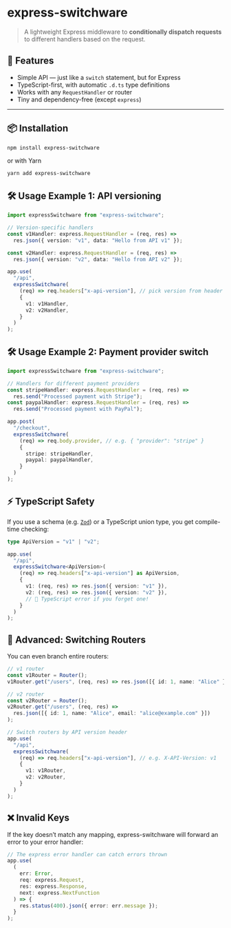 # express-switchware

> A lightweight Express middleware to **conditionally dispatch requests** to different handlers based on the request.

## 🚀 Features

- Simple API — just like a `switch` statement, but for Express
- TypeScript-first, with automatic `.d.ts` type definitions
- Works with any `RequestHandler` or router
- Tiny and dependency-free (except `express`)

---

## 📦 Installation

```bash
npm install express-switchware
```

or with Yarn

```bash
yarn add express-switchware
```

## 🛠 Usage Example 1: API versioning

```ts
import expressSwitchware from "express-switchware";

// Version-specific handlers
const v1Handler: express.RequestHandler = (req, res) =>
  res.json({ version: "v1", data: "Hello from API v1" });

const v2Handler: express.RequestHandler = (req, res) =>
  res.json({ version: "v2", data: "Hello from API v2" });

app.use(
  "/api",
  expressSwitchware(
    (req) => req.headers["x-api-version"], // pick version from header
    {
      v1: v1Handler,
      v2: v2Handler,
    }
  )
);
```

## 🛠 Usage Example 2: Payment provider switch

```ts
import expressSwitchware from "express-switchware";

// Handlers for different payment providers
const stripeHandler: express.RequestHandler = (req, res) =>
  res.send("Processed payment with Stripe");
const paypalHandler: express.RequestHandler = (req, res) =>
  res.send("Processed payment with PayPal");

app.post(
  "/checkout",
  expressSwitchware(
    (req) => req.body.provider, // e.g. { "provider": "stripe" }
    {
      stripe: stripeHandler,
      paypal: paypalHandler,
    }
  )
);
```

## ⚡ TypeScript Safety

If you use a schema (e.g. [`Zod`](https://zod.dev/)) or a TypeScript union type, you get compile-time checking:

```ts
type ApiVersion = "v1" | "v2";

app.use(
  "/api",
  expressSwitchware<ApiVersion>(
    (req) => req.headers["x-api-version"] as ApiVersion,
    {
      v1: (req, res) => res.json({ version: "v1" }),
      v2: (req, res) => res.json({ version: "v2" }),
      // 🚫 TypeScript error if you forget one!
    }
  )
);
```

## 🧩 Advanced: Switching Routers

You can even branch entire routers:

```ts
// v1 router
const v1Router = Router();
v1Router.get("/users", (req, res) => res.json([{ id: 1, name: "Alice" }]));

// v2 router
const v2Router = Router();
v2Router.get("/users", (req, res) =>
  res.json([{ id: 1, name: "Alice", email: "alice@example.com" }])
);

// Switch routers by API version header
app.use(
  "/api",
  expressSwitchware(
    (req) => req.headers["x-api-version"], // e.g. X-API-Version: v1
    {
      v1: v1Router,
      v2: v2Router,
    }
  )
);
```

## ❌ Invalid Keys

If the key doesn’t match any mapping, express-switchware will forward an error to your error handler:

```ts
// The express error handler can catch errors thrown
app.use(
  (
    err: Error,
    req: express.Request,
    res: express.Response,
    next: express.NextFunction
  ) => {
    res.status(400).json({ error: err.message });
  }
);
```
